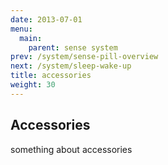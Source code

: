 ```yaml
---
date: 2013-07-01
menu:
  main:
    parent: sense system
prev: /system/sense-pill-overview
next: /system/sleep-wake-up
title: accessories
weight: 30
---
```


## Accessories

something about accessories

